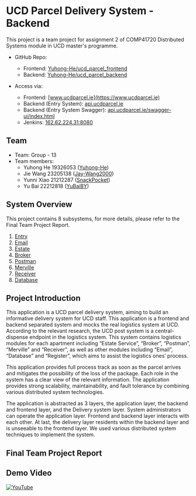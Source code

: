 # UCD Parcel Delivery System - Backend
This project is a team project for assignment 2 of COMP41720 Distributed Systems module in UCD master's programme.

- GitHub Repo:
  - Frontend: [Yuhong-He/ucd_parcel_frontend](https://github.com/Yuhong-He/ucd_parcel_frontend)
  - Backend: [Yuhong-He/ucd_parcel_backend](https://github.com/Yuhong-He/ucd_parcel_backend)

- Access via:
  - Frontend: [www.ucdparcel.ie](https://www.ucdparcel.ie)
  - Backend (Entry System): [api.ucdparcel.ie](https://api.ucdparcel.ie)
  - Backend (Entry System Swagger): [api.ucdparcel.ie/swagger-ui/index.html](https://api.ucdparcel.ie/swagger-ui/index.html)
  - Jenkins: [162.62.224.31:8080](http://162.62.224.31:8080/)

## Team
- Team: Group - 13
- Team members: 
  - Yuhong He 19326053 ([Yuhong-He](https://github.com/Yuhong-He))
  - Jie Wang 23205138 ([Jay-Wang2000](https://github.com/Jay-Wang2000))
  - Yunni Xiao 21212287 ([SnackPocket](https://github.com/SnackPocket))
  - Yu Bai 22212818 ([YuBaiBY](https://github.com/YuBaiBY))

## System Overview
This project contains 8 subsystems, for more details, please refer to the Final Team Project Report.
1. [Entry](https://github.com/Yuhong-He/ucd_parcel_backend/tree/main/Entry)
2. [Email](https://github.com/Yuhong-He/ucd_parcel_backend/tree/main/Email)
3. [Estate](https://github.com/Yuhong-He/ucd_parcel_backend/tree/main/Estate)
4. [Broker](https://github.com/Yuhong-He/ucd_parcel_backend/tree/main/Broker)
5. [Postman](https://github.com/Yuhong-He/ucd_parcel_backend/tree/main/Postman)
6. [Merville](https://github.com/Yuhong-He/ucd_parcel_backend/tree/main/Merville)
7. [Receiver](https://github.com/Yuhong-He/ucd_parcel_backend/tree/main/Receiver)
8. [Database](https://github.com/Yuhong-He/ucd_parcel_backend/tree/main/Database)

## Project Introduction
This application is a UCD parcel delivery system, aiming to build an informative delivery system for UCD staff. This application is a frontend and backend separated system and mocks the real logistics system at UCD. According to the relevant research, the UCD post system is a central-dispense endpoint in the logistics system. This system contains logistics modules for each apartment including “Estate Service”, “Broker”, “Postman”, “Merville” and “Receiver”, as well as other modules including “Email”, “Database” and “Register”, which aims to assist the logistics ones’ process.

This application provides full process track as soon as the parcel arrives and mitigates the possibility of the loss of the package. Each role in the system has a clear view of the relevant information. The application provides strong scalability, maintainability, and fault tolerance by combining various distributed system technologies.

The application is abstracted as 3 layers, the application layer, the backend and frontend layer, and the Delivery system layer. System administrators can operate the application layer. Frontend and backend layer interacts with each other. At last, the delivery layer residents within the backend layer and is unseeable to the frontend layer. We used various distributed system techniques to implement the system.

## Final Team Project Report

## Demo Video
[![YouTube](https://i9.ytimg.com/vi/H3viuY6ikGU/mqdefault.jpg?v=6598846b&sqp=CJSI4qwG&rs=AOn4CLAtMzZOq-Ia3kPXjfP5HMEl0VZ_gg)](https://youtu.be/H3viuY6ikGU)